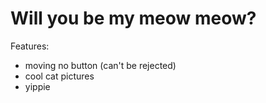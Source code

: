 # Will you be my meow meow?

Features:
- moving no button (can't be rejected)
- cool cat pictures
- yippie
